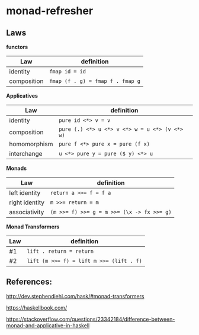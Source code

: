 # monad-refresher

## Laws
**functors**

| Law         | definition                       |
|-------------|----------------------------------|
| identity    | `fmap id = id`                   |
| composition | `fmap (f . g) = fmap f . fmap g` |

**Applicatives**

| Law          | definition                                     |
|--------------|------------------------------------------------|
| identity     | `pure id <*> v = v`                            |
| composition  | `pure (.) <*> u <*> v <*> w = u <*> (v <*> w)` |
| homomorphism | `pure f <*> pure x = pure (f x)`               |
| interchange  | `u <*> pure y = pure ($ y) <*> u`              |

**Monads**

| Law            | definition                                 |
|----------------|--------------------------------------------|
| left identity  | `return a >>= f = f a`                     |
| right identity | `m >>= return = m`                         |
| associativity  | `(m >>= f) >>= g = m >>= (\x -> fx >>= g)` |

**Monad Transformers**

| Law | definition                               |
|-----|------------------------------------------|
| #1  | `lift . return = return`                 |
| #2  | `lift (m >>= f) = lift m >>= (lift . f)` |

## References:

http://dev.stephendiehl.com/hask/#monad-transformers

https://haskellbook.com/

https://stackoverflow.com/questions/23342184/difference-between-monad-and-applicative-in-haskell
